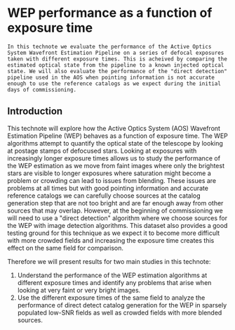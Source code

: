 # WEP performance as a function of exposure time

```{abstract}
In this technote we evaluate the performance of the Active Optics System Wavefront Estimation Pipeline on a series of defocal exposures taken with different exposure times. This is acheived by comparing the estimated optical state from the pipeline to a known injected optical state. We will also evaluate the performance of the "direct detection" pipeline used in the AOS when pointing information is not accurate enough to use the reference catalogs as we expect during the initial days of commissioning.
```

## Introduction

This technote will explore how the Active Optics System (AOS) Wavefront Estimation Pipeline (WEP) behaves as a function of exposure time. The WEP algorithms attempt to quantify the optical state of the telescope by looking at postage stamps of defocused stars. Looking at exposures with increasingly longer exposure times allows us to study the performance of the WEP estimation as we move from faint images where only the brightest stars are visible to longer exposures where saturation might become a problem or crowding can lead to issues from blending. These issues are problems at all times but with good pointing information and accurate reference catalogs we can carefully choose sources at the catalog generation step that are not too bright and are far enough away from other sources that may overlap. However, at the beginning of commissioning we will need to use a "direct detection" algorithm where we choose sources for the WEP with image detection algorithms. This dataset also provides a good testing ground for this technique as we expect it to become more difficult with more crowded fields and increasing the exposure time creates this effect on the same field for comparison.

Therefore we will present results for two main studies in this technote:

1. Understand the performance of the WEP estimation algorithms at different exposure times and identify any problems that arise when looking at very faint or very bright images.
2. Use the different exposure times of the same field to analyze the performance of direct detect catalog generation for the WEP in sparsely populated low-SNR fields as well as crowded fields with more blended sources.

